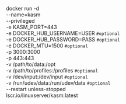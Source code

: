 docker run -d \
  --name=kasm \
  --privileged \
  -e KASM_PORT=443 \
  -e DOCKER_HUB_USERNAME=USER `#optional` \
  -e DOCKER_HUB_PASSWORD=PASS `#optional` \
  -e DOCKER_MTU=1500 `#optional` \
  -p 3000:3000 \
  -p 443:443 \
  -v /path/to/data:/opt \
  -v /path/to/profiles:/profiles `#optional` \
  -v /dev/input:/dev/input `#optional` \
  -v /run/udev/data:/run/udev/data `#optional` \
  --restart unless-stopped \
  lscr.io/linuxserver/kasm:latest
